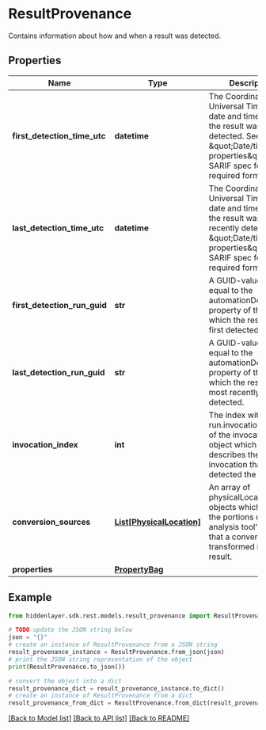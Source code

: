 # ResultProvenance

Contains information about how and when a result was detected.

## Properties

Name | Type | Description | Notes
------------ | ------------- | ------------- | -------------
**first_detection_time_utc** | **datetime** | The Coordinated Universal Time (UTC) date and time at which the result was first detected. See \&quot;Date/time properties\&quot; in the SARIF spec for the required format. | [optional] 
**last_detection_time_utc** | **datetime** | The Coordinated Universal Time (UTC) date and time at which the result was most recently detected. See \&quot;Date/time properties\&quot; in the SARIF spec for the required format. | [optional] 
**first_detection_run_guid** | **str** | A GUID-valued string equal to the automationDetails.guid property of the run in which the result was first detected. | [optional] 
**last_detection_run_guid** | **str** | A GUID-valued string equal to the automationDetails.guid property of the run in which the result was most recently detected. | [optional] 
**invocation_index** | **int** | The index within the run.invocations array of the invocation object which describes the tool invocation that detected the result. | [optional] [default to -1]
**conversion_sources** | [**List[PhysicalLocation]**](PhysicalLocation.md) | An array of physicalLocation objects which specify the portions of an analysis tool&#39;s output that a converter transformed into the result. | [optional] [default to []]
**properties** | [**PropertyBag**](PropertyBag.md) |  | [optional] 

## Example

```python
from hiddenlayer.sdk.rest.models.result_provenance import ResultProvenance

# TODO update the JSON string below
json = "{}"
# create an instance of ResultProvenance from a JSON string
result_provenance_instance = ResultProvenance.from_json(json)
# print the JSON string representation of the object
print(ResultProvenance.to_json())

# convert the object into a dict
result_provenance_dict = result_provenance_instance.to_dict()
# create an instance of ResultProvenance from a dict
result_provenance_from_dict = ResultProvenance.from_dict(result_provenance_dict)
```
[[Back to Model list]](../README.md#documentation-for-models) [[Back to API list]](../README.md#documentation-for-api-endpoints) [[Back to README]](../README.md)


